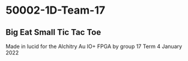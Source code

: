 # 50002-1D-Team-17

## Big Eat Small Tic Tac Toe

Made in lucid for the Alchitry Au IO+ FPGA by group 17 Term 4 January 2022
